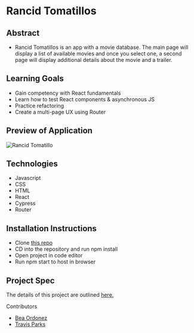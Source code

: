 # Rancid Tomatillos

## Abstract

- Rancid Tomatillos is an app with a movie database. The main page will display a list of available movies and once you select one, a second page will display additional details about the movie and a trailer. 

## Learning Goals

- Gain competency with React fundamentals
- Learn how to test React components & asynchronous JS
- Practice refactoring
- Create a multi-page UX using Router

## Preview of Application

![Rancid Tomatillo](https://user-images.githubusercontent.com/116752855/229393324-1ac47e49-179c-4c13-a088-5508893e9fbb.gif)

## Technologies

- Javascript
- CSS
- HTML
- React
- Cypress
- Router

## Installation Instructions
- Clone [this repo](https://github.com/bea-ordonez/RancidTomatillos)
- CD into the repository and run npm install
- Open project in code editor
- Run npm start to host in browser

## Project Spec 
The details of this project are outlined [here.](https://frontend.turing.edu/projects/module-3/rancid-tomatillos-v3.html)

Contributors

- [Bea Ordonez](https://github.com/bea-ordonez)
- [Travis Parks](https://github.com/LeftyLincoln)





